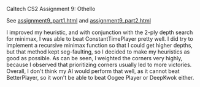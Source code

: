 Caltech CS2 Assignment 9: Othello

See [assignment9_part1.html](http://htmlpreview.github.io/?https://github.com/caltechcs2/othello/blob/master/assignment9_part1.html) and [assignment9_part2.html](http://htmlpreview.github.io/?https://github.com/caltechcs2/othello/blob/master/assignment9_part2.html)

I improved my heuristic, and with conjunction with the 2-ply depth search for minimax,
I was able to beat ConstantTimePlayer pretty well. I did try to implement a recursive
minimax function so that I could get higher depths, but that method kept seg-faulting,
so I decided to make my heuristics as good as possible. As can be seen, I weighted the
corners very highly, because I observed that prioritizing corners usually led to more
victories. Overall, I don't think my AI would perform that well, as it cannot beat
BetterPlayer, so it won't be able to beat Oogee Player or DeepKwok either.